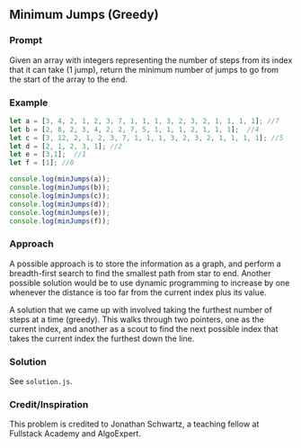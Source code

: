## Minimum Jumps (Greedy)

### Prompt
Given an array with integers representing the number of steps from its index that it can take (1 jump), return the minimum number of jumps to go from the start of the array to the end.

### Example
```js
let a = [3, 4, 2, 1, 2, 3, 7, 1, 1, 1, 3, 2, 3, 2, 1, 1, 1, 1]; //7
let b = [2, 8, 2, 3, 4, 2, 2, 7, 5, 1, 1, 1, 2, 1, 1, 1];  //4
let c = [3, 12, 2, 1, 2, 3, 7, 1, 1, 1, 3, 2, 3, 2, 1, 1, 1, 1]; //5
let d = [2, 1, 2, 3, 1]; //2
let e = [3,1];  //1
let f = [1]; //0

console.log(minJumps(a));
console.log(minJumps(b));
console.log(minJumps(c));
console.log(minJumps(d));
console.log(minJumps(e));
console.log(minJumps(f));
```
### Approach
A possible approach is to store the information as a graph, and perform a breadth-first search to find the smallest path from star to end. Another possible solution would be to use dynamic programming to increase by one whenever the distance is too far from the current index plus its value.

A solution that we came up with involved taking the furthest number of steps at a time (greedy). This walks through two pointers, one as the current index, and another as a scout to find the next possible index that takes the current index the furthest down the line.

### Solution
See `solution.js`.

### Credit/Inspiration
This problem is credited to Jonathan Schwartz, a teaching fellow at Fullstack Academy and AlgoExpert.
